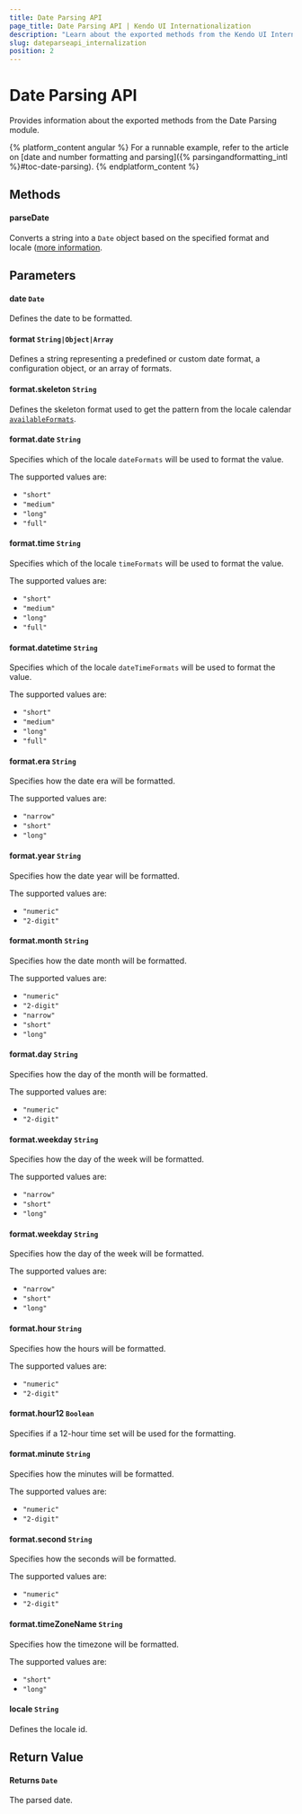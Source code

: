 ```yaml
---
title: Date Parsing API
page_title: Date Parsing API | Kendo UI Internationalization
description: "Learn about the exported methods from the Kendo UI Internationalization Date Parsing module."
slug: dateparseapi_internalization
position: 2
---
```


# Date Parsing API

Provides information about the exported methods from the Date Parsing module.

{% platform_content angular %}
For a runnable example, refer to the article on [date and number formatting and parsing]({% parsingandformatting_intl %}#toc-date-parsing).
{% endplatform_content %}

## Methods

#### parseDate

Converts a string into a `Date` object based on the specified format and locale ([more information](https://github.com/telerik/kendo-intl/blob/master/docs/date-parsing/index.md).

## Parameters

#### date `Date`

Defines the date to be formatted.

#### format `String|Object|Array`

Defines a string representing a predefined or custom date format, a configuration object, or an array of formats.

#### format.skeleton `String`

Defines the skeleton format used to get the pattern from the locale calendar [`availableFormats`](http://www.unicode.org/reports/tr35/tr35-dates.html#availableFormats_appendItems).

#### format.date `String`

Specifies which of the locale `dateFormats` will be used to format the value.

The supported values are:
* `"short"`
* `"medium"`
* `"long"`
* `"full"`

#### format.time `String`

Specifies which of the locale `timeFormats` will be used to format the value.

The supported values are:
* `"short"`
* `"medium"`
* `"long"`
* `"full"`

#### format.datetime `String`

Specifies which of the locale `dateTimeFormats` will be used to format the value.

The supported values are:
* `"short"`
* `"medium"`
* `"long"`
* `"full"`

#### format.era `String`

Specifies how the date era will be formatted.

The supported values are:
* `"narrow"`
* `"short"`
* `"long"`

#### format.year `String`

Specifies how the date year will be formatted.

The supported values are:
* `"numeric"`
* `"2-digit"`

#### format.month `String`

Specifies how the date month will be formatted.

The supported values are:
* `"numeric"`
* `"2-digit"`
* `"narrow"`
* `"short"`
* `"long"`

#### format.day `String`

Specifies how the day of the month will be formatted.

The supported values are:
* `"numeric"`
* `"2-digit"`

#### format.weekday `String`

Specifies how the day of the week will be formatted.

The supported values are:
* `"narrow"`
* `"short"`
* `"long"`

#### format.weekday `String`

Specifies how the day of the week will be formatted.

The supported values are:
* `"narrow"`
* `"short"`
* `"long"`

#### format.hour `String`

Specifies how the hours will be formatted.

The supported values are:
* `"numeric"`
* `"2-digit"`

#### format.hour12 `Boolean`

Specifies if a 12-hour time set will be used for the formatting.

#### format.minute `String`

Specifies how the minutes will be formatted.

The supported values are:
* `"numeric"`
* `"2-digit"`

#### format.second `String`

Specifies how the seconds will be formatted.

The supported values are:
* `"numeric"`
* `"2-digit"`

#### format.timeZoneName `String`

Specifies how the timezone will be formatted.

The supported values are:
* `"short"`
* `"long"`

#### locale `String`

Defines the locale id.

## Return Value

#### Returns `Date`

The parsed date.
